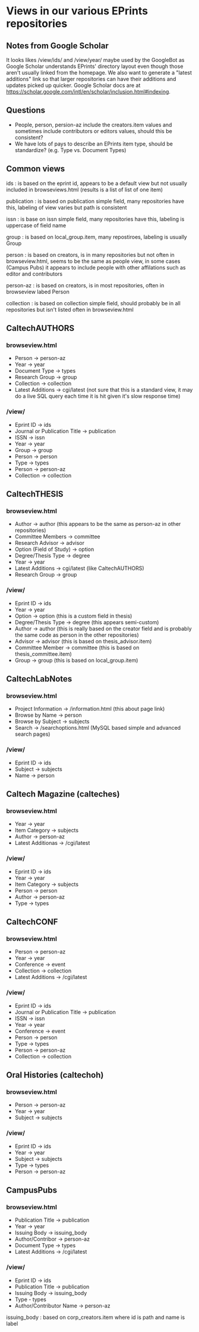 
# Views in our various EPrints repositories

## Notes from Google Scholar

It looks likes /view/ids/ and /view/year/ maybe used by the GoogleBot
as Google Scholar understands EPrints' directory layout even though those aren't usually linked from the homepage.  We also want to generate a "latest additions" link so that larger repositories can have their additions and updates picked up quicker. Google Scholar docs are at https://scholar.google.com/intl/en/scholar/inclusion.html#indexing.

## Questions

+ People, person, persion-az include the creators.item values and sometimes include contributors or editors values, should this be consistent?
+ We have lots of pays to describe an EPrints item type, should be standardize? (e.g. Type vs. Document Types)

## Common views

ids
: is based on the eprint id, appears to be a default view but not usually included in browseviews.html (results is a list of list of one item)

publication
: is based on publication simple field, many repositories have this, labeling of view varies but path is consistent

issn
: is base on issn simple field, many repositories have this, labeling is uppercase of field name

group
: is based on local_group.item, many repostiroes, labeling is usually Group 

person
: is based on creators, is in many repositories but not often in browseview.html, seems to be the same as people view, in some cases (Campus Pubs) it appears to include people with other affilations such as editor and contributors

person-az
: is based on creators, is in most repositories, often in browseview labed Person

collection
: is based on collection simple field, should probably be in all repositories but isn't listed often in browseview.html

## CaltechAUTHORS

### browseview.html

+ Person -> person-az
+ Year -> year
+ Document Type -> types
+ Research Group -> group
+ Collection -> collection
+ Latest Additions -> cgi/latest (not sure that this is a standard view, it may do a live SQL query each time it is hit given it's slow response time)

### /view/

+ Eprint ID -> ids
+ Journal or Publication Title -> publication
+ ISSN -> issn
+ Year -> year
+ Group -> group
+ Person -> person
+ Type -> types
+ Person -> person-az
+ Collection -> collection

## CaltechTHESIS

### browseview.html

+ Author -> author (this appears to be the same as person-az in other repositories)
+ Committee Members -> committee
+ Research Advisor -> advisor
+ Option (Field of Study) -> option
+ Degree/Thesis Type -> degree
+ Year -> year
+ Latest Additions -> cgi/latest (like CaltechAUTHORS)
+ Research Group -> group

### /view/

+ Eprint ID -> ids
+ Year -> year
+ Option -> option  (this is a custom field in thesis)
+ Degree/Thesis Type -> degree (this appears semi-custom)
+ Author -> author (this is really based on the creator field and is probably the same code as person in the other repositories)
+ Advisor -> advisor (this is based on thesis_advisor.item)
+ Committee Member -> committee (this is based on thesis_committee.item)
+ Group -> group (this is based on local_group.item)

## CaltechLabNotes

### browseview.html

+ Project Information -> /information.html (this about page link)
+ Browse by Name -> person
+ Browse by Subject -> subjects
+ Search -> /searchoptions.html (MySQL based simple and advanced search pages)

### /view/

+ Eprint ID -> ids
+ Subject -> subjects
+ Name -> person

## Caltech Magazine (calteches)

### browseview.html

+ Year -> year
+ Item Category -> subjects
+ Author -> person-az
+ Latest Additionas -> /cgi/latest

### /view/

+ Eprint ID -> ids
+ Year -> year
+ Item Category -> subjects
+ Person -> person
+ Author -> person-az
+ Type -> types

## CaltechCONF

### browseview.html

+ Person -> person-az
+ Year -> year
+ Conference -> event
+ Collection -> collection
+ Latest Additions -> /cgi/latest

### /view/

+ Eprint ID -> ids
+ Journal or Publication Title -> publication
+ ISSN -> issn
+ Year -> year
+ Conference -> event
+ Person -> person
+ Type -> types
+ Person -> person-az
+ Collection -> collection

## Oral Histories (caltechoh)

### browseview.html

+ Person -> person-az
+ Year -> year
+ Subject -> subjects

### /view/

+ Eprint ID -> ids
+ Year -> year
+ Subject -> subjects
+ Type -> types
+ Person -> person-az

## CampusPubs

### browseview.html

+ Publication Title -> publication
+ Year -> year
+ Issuing Body -> issuing_body
+ Author/Contribor -> person-az
+ Document Type -> types
+ Latest Additions -> /cgi/latest

### /view/

+ Eprint ID -> ids
+ Publication Title -> publication
+ Issuing Body -> issuing_body
+ Type - types
+ Author/Contributor Name -> person-az

issuing_body 
: based on corp_creators.item where id is path and name is label 


